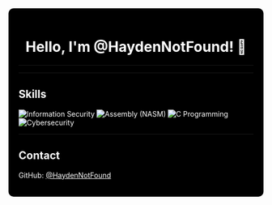 <div style="background-color: #000; color: #fff; padding: 20px; border-radius: 10px;">

<h1 style="text-align: center;">Hello, I'm @HaydenNotFound! 👋</h1>

<hr style="border-color: #555;">

<hr style="border-color: #555;">

<h2>Skills</h2>
<p>
  <img src="https://img.shields.io/badge/Information%20Security-000000?style=for-the-badge&logoColor=white" alt="Information Security">
  <img src="https://img.shields.io/badge/Assembly%20(NASM)-000000?style=for-the-badge&logoColor=white" alt="Assembly (NASM)">
  <img src="https://img.shields.io/badge/C%20Programming-000000?style=for-the-badge&logoColor=white" alt="C Programming">
  <img src="https://img.shields.io/badge/Cybersecurity-000000?style=for-the-badge&logoColor=white" alt="Cybersecurity">
</p>

<hr style="border-color: #555;">

<h2>Contact</h2>
<p>
  GitHub: <a href="https://github.com/HaydenNotFound" style="color: #fff;">@HaydenNotFound</a>
</p>

</div>
